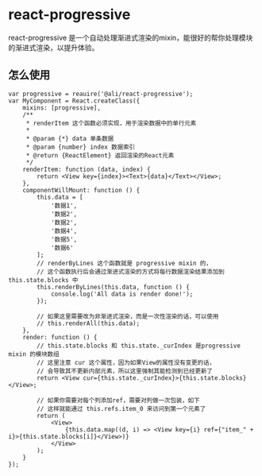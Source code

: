 # react-progressive
react-progressive 是一个自动处理渐进式渲染的mixin，能很好的帮你处理模块的渐进式渲染，以提升体验。

## 怎么使用

    var progressive = reauire('@ali/react-progressive');
    var MyComponent = React.createClass({
        mixins: [progressive],
        /**
         * renderItem 这个函数必须实现，用于渲染数据中的单行元素
         *
         * @param {*} data 单条数据
         * @param {number} index 数据索引
         * @return {ReactElement} 返回渲染的React元素
         */
        renderItem: function (data, index) {
            return <View key={index}><Text>{data}</Text></View>;
        },
        componentWillMount: function () {
            this.data = [
                '数据1',
                '数据2',
                '数据2',
                '数据4',
                '数据5',
                '数据6'
            ];
            // renderByLines 这个函数就是 progressive mixin 的，
            // 这个函数执行后会通过渐进式渲染的方式将每行数据渲染结果添加到 this.state.blocks 中
            this.renderByLines(this.data, function () {
                console.log('All data is render done!');
            });

            // 如果这里需要改为非渐进式渲染，而是一次性渲染的话，可以使用
            // this.renderAll(this.data);
        },
        render: function () {
            // this.state.blocks 和 this.state._curIndex 是progressive mixin 的模块数组
            // 这里注意 cur 这个属性，因为如果View的属性没有变更的话，
            // 会导致其不更新内部元素，所以这里强制其能检测到已经更新了
            return <View cur={this.state._curIndex}>{this.state.blocks}</View>;

            // 如果你需要对每个列添加ref，需要对列做一次包装，如下
            // 这样就能通过 this.refs.item_0 来访问到第一个元素了
            return (
                <View>
                    {this.data.map((d, i) => <View key={i} ref={"item_" + i}>{this.state.blocks[i]}</View>)}
                </View>
            );
        }
    });
